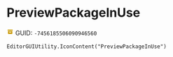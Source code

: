 # PreviewPackageInUse
![](/img/PreviewPackageInUse.png)
GUID: `-7456185506090946560`
```
EditorGUIUtility.IconContent("PreviewPackageInUse")
```
